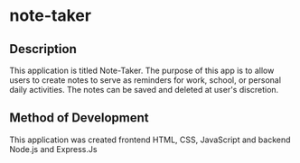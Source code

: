 # note-taker

## Description

This application is titled Note-Taker. The purpose of this app is to allow users to create notes to serve as reminders for work, school, or personal daily activities. The notes can be saved and deleted at user's discretion.

## Method of Development

This application was created frontend HTML, CSS, JavaScript and backend Node.js and Express.Js
